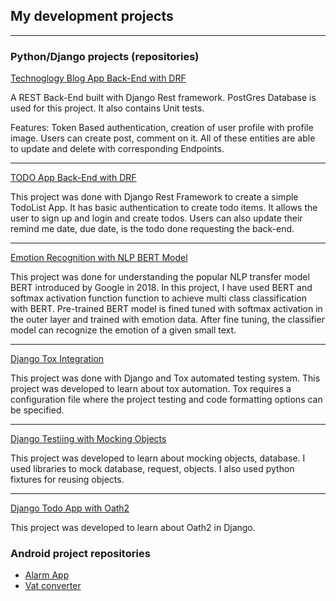 ## My development projects

---

### Python/Django projects (repositories)

[Technoglogy Blog App Back-End with DRF](https://github.com/sajib-4414/BlogApp-BackEnd)

A REST Back-End built with Django Rest framework. PostGres Database is used for this project. It also contains Unit tests.

Features: Token Based authentication, creation of user profile with profile image. Users can create post, comment on it. All of these entities are able to update
and delete with corresponding Endpoints.

---
[TODO App Back-End with DRF](https://github.com/sajib-4414/DRF-TodoList)

This project was done with Django Rest Framework to create a simple TodoList App. It has basic authentication to create todo items. It allows the user to sign up and login and create todos. Users can also update their remind me date, due date, is the todo done requesting the back-end.

---
[Emotion Recognition with NLP BERT Model](https://github.com/sajib-4414/Emotion-Classification-NLP-BERT)

This project was done for understanding the popular NLP transfer model BERT introduced by Google in 2018. In this project, I have used BERT and softmax activation function
function to achieve multi class classification with BERT. Pre-trained BERT model is fined tuned with softmax activation in the outer layer and trained with emotion data.
After fine tuning, the classifier model can recognize the emotion of a given small text.

---
[Django Tox Integration](https://github.com/sajib-4414/tox-learning-introduction)

This project was done with Django and Tox automated testing
system. This project was developed to learn about tox
automation. Tox requires a configuration file 
where the project testing and code formatting options can be specified.

---
[Django Testiing with Mocking Objects](https://github.com/sajib-4414/django-tests-mocking-objects-demo)

This project was developed to learn about mocking objects, database.
I used libraries to mock database, request, objects. I also used python fixtures for reusing objects.

---
[Django Todo App with Oath2](https://github.com/sajib-4414/django-todo-oauth2)

This project was developed to learn about Oath2 in Django.

### Android project repositories

- [Alarm App](https://github.com/sajib-4414/AlarmApp2)
- [Vat converter](https://github.com/sajib-4414/VatConverter)


